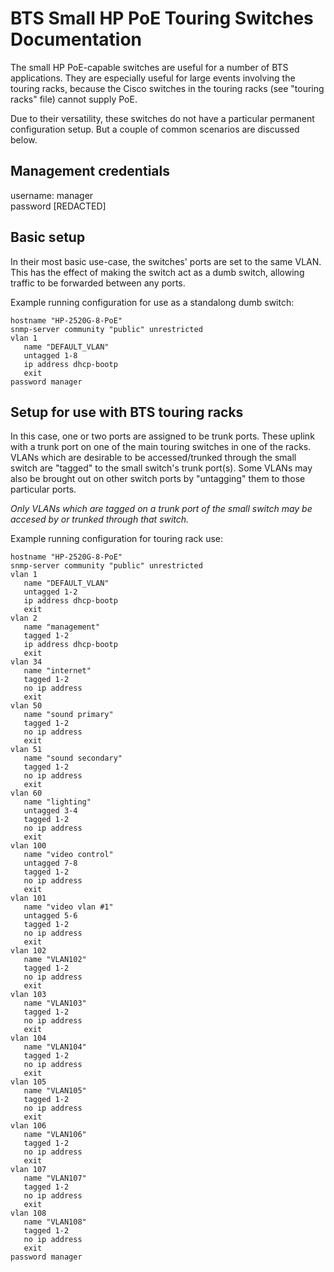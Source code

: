 BTS Small HP PoE Touring Switches Documentation
===============================================

The small HP PoE-capable switches are useful for a number of BTS applications. They are especially useful for large events involving the
touring racks, because the Cisco switches in the touring racks (see "touring racks" file) cannot supply PoE.

Due to their versatility, these switches do not have a particular permanent configuration setup. But a couple of common scenarios are discussed below.

Management credentials
----------------------

username: manager\
password [REDACTED]

Basic setup
-----------

In their most basic use-case, the switches' ports are set to the same VLAN. This has the effect of making the switch act as a dumb switch, allowing
traffic to be forwarded between any ports.

Example running configuration for use as a standalong dumb switch:

```
hostname "HP-2520G-8-PoE"
snmp-server community "public" unrestricted
vlan 1
   name "DEFAULT_VLAN"
   untagged 1-8
   ip address dhcp-bootp
   exit
password manager
```

Setup for use with BTS touring racks
------------------------------------

In this case, one or two ports are assigned to be trunk ports. These uplink with a trunk port on one of the main touring switches
in one of the racks. VLANs which
are desirable to be accessed/trunked through the small switch are "tagged" to the small switch's trunk port(s). Some VLANs may also be brought out on other
switch ports by "untagging" them to those particular ports.

_Only VLANs which are tagged on a trunk port of the small switch may be accesed by or trunked through that switch._

Example running configuration for touring rack use:

```
hostname "HP-2520G-8-PoE"
snmp-server community "public" unrestricted
vlan 1
   name "DEFAULT_VLAN"
   untagged 1-2
   ip address dhcp-bootp
   exit
vlan 2
   name "management"
   tagged 1-2
   ip address dhcp-bootp
   exit
vlan 34
   name "internet"
   tagged 1-2
   no ip address
   exit
vlan 50
   name "sound primary"
   tagged 1-2
   no ip address
   exit
vlan 51
   name "sound secondary"
   tagged 1-2
   no ip address
   exit
vlan 60
   name "lighting"
   untagged 3-4
   tagged 1-2
   no ip address
   exit
vlan 100
   name "video control"
   untagged 7-8
   tagged 1-2
   no ip address
   exit
vlan 101
   name "video vlan #1"
   untagged 5-6
   tagged 1-2
   no ip address
   exit
vlan 102
   name "VLAN102"
   tagged 1-2
   no ip address
   exit
vlan 103
   name "VLAN103"
   tagged 1-2
   no ip address
   exit
vlan 104
   name "VLAN104"
   tagged 1-2
   no ip address
   exit
vlan 105
   name "VLAN105"
   tagged 1-2
   no ip address
   exit
vlan 106
   name "VLAN106"
   tagged 1-2
   no ip address
   exit
vlan 107
   name "VLAN107"
   tagged 1-2
   no ip address
   exit
vlan 108
   name "VLAN108"
   tagged 1-2
   no ip address
   exit
password manager
```
